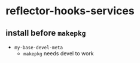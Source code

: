 # reflector-hooks-services

## install before `makepkg`

* `my-base-devel-meta`
  * `makepkg` needs devel to work
